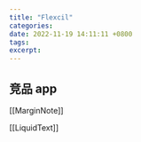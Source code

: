 ```yaml
---
title: "Flexcil"
categories: 
date: 2022-11-19 14:11:11 +0800
tags: 
excerpt: 
---
```






## 竞品 app

[[MarginNote]]

[[LiquidText]]


